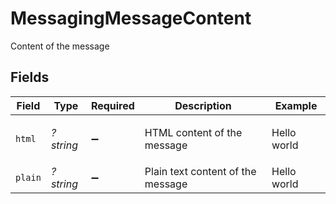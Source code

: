 # MessagingMessageContent

Content of the message


## Fields

| Field                             | Type                              | Required                          | Description                       | Example                           |
| --------------------------------- | --------------------------------- | --------------------------------- | --------------------------------- | --------------------------------- |
| `html`                            | *?string*                         | :heavy_minus_sign:                | HTML content of the message       | <p>Hello world</p>                |
| `plain`                           | *?string*                         | :heavy_minus_sign:                | Plain text content of the message | Hello world                       |